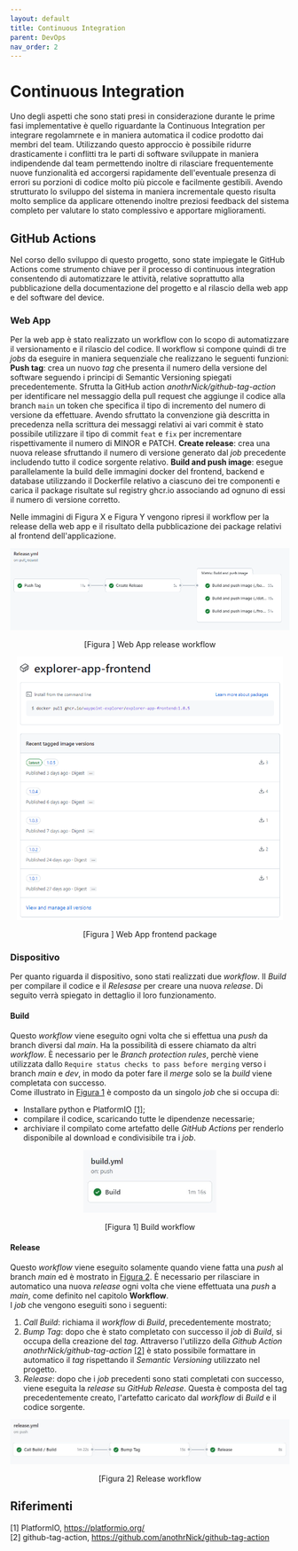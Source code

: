 ```yaml
---
layout: default
title: Continuous Integration
parent: DevOps
nav_order: 2
---
```


# Continuous Integration
Uno degli aspetti che sono stati presi in considerazione durante le prime fasi implementative è quello riguardante la Continuous Integration per integrare regolamrnete e in maniera automatica il codice prodotto dai membri del team. Utilizzando questo approccio è possibile ridurre drasticamente i conflitti tra le parti di software sviluppate in maniera indipendende dal team permettendo inoltre di rilasciare frequentemente nuove funzionalità ed accorgersi rapidamente dell'eventuale presenza di errori su porzioni di codice molto più piccole e facilmente gestibili. Avendo strutturato lo sviluppo del sistema in maniera incrementale questo risulta molto semplice da applicare ottenendo inoltre preziosi feedback del sistema completo per valutare lo stato complessivo e apportare miglioramenti.

## GitHub Actions
Nel corso dello sviluppo di questo progetto, sono state impiegate le GitHub Actions come strumento chiave per il processo di continuous integration consentendo di automatizzare le attività, relative soprattutto alla pubblicazione della documentazione del progetto e al rilascio della web app e del software del device.

### Web App
Per la web app è stato realizzato un workflow con lo scopo di automatizzare il versionamento e il rilascio del codice. Il workflow si compone quindi di tre *jobs* da eseguire in maniera sequenziale che realizzano le seguenti funzioni:\
**Push tag**: crea un nuovo *tag* che presenta il numero della versione del software seguendo i principi di Semantic Versioning spiegati precedentemente. Sfrutta la GitHub action _anothrNick/github-tag-action_ per identificare nel messaggio della pull request che aggiunge il codice alla branch ```main``` un token che specifica il tipo di incremento del numero di versione da effettuare. Avendo sfruttato la convenzione già descritta in precedenza nella scrittura dei messaggi relativi ai vari commit è stato possibile utilizzare il tipo di commit ```feat``` e ```fix``` per incrementare rispettivamente il numero di MINOR e PATCH.
**Create release**: crea una nuova release sfruttando il numero di versione generato dal _job_ precedente includendo tutto il codice sorgente relativo.
**Build and push image**: esegue parallelamente la build delle immagini docker del frontend, backend e database utilizzando il Dockerfile relativo a ciascuno dei tre componenti e carica il package risultate sul registry ghcr.io associando ad ognuno di essi il numero di versione corretto.

Nelle immagini di Figura X e Figura Y vengono ripresi il workflow per la release della web app e il risultato della pubblicazione dei package relativi al frontend dell'applicazione.

<div align="center">
    <img id="device-workflow-build" src="../../img/web-app-workflow.png" alt="Build workflow"  style="width: 50rem">
    <p align="center">[Figura ] Web App release workflow</p>
</div>

<div align="center">
    <img id="device-workflow-build" src="../../img/frontend-ghcr.png" alt="Build workflow"  style="width: 30rem">
    <p align="center">[Figura ] Web App frontend package</p>
</div>


### Dispositivo
Per quanto riguarda il dispositivo, sono stati realizzati due *workflow*. Il *Build* per compilare il codice e il *Relesase* per creare una nuova *release*. Di seguito verrà spiegato in dettaglio il loro funzionamento.
#### Build
Questo *workflow* viene eseguito ogni volta che si effettua una *push* da branch diversi dal *main*. Ha la possibilità di essere chiamato da altri *workflow*. È necessario per le *Branch protection rules*, perchè viene utilizzata dallo `Require status checks to pass before merging` verso i branch *main* e *dev*, in modo da poter fare il *merge* solo se la *build* viene completata con successo. \
Come illustrato in <a href="#device-workflow-build">Figura 1</a> è composto da un singolo *job* che si occupa di:
- Installare python e PlatformIO <a href="#1">[1]</a>;
- compilare il codice, scaricando tutte le dipendenze necessarie;
- archiviare il compilato come artefatto delle *GitHub Actions* per renderlo disponibile al download e condivisibile tra i *job*.

<div align="center">
<img id="device-workflow-build" src="../../img/device-workflow-build.jpg" alt="Build workflow"  style="width: 15rem">
<p align="center">[Figura 1] Build workflow</p>
</div>

#### Release
Questo *workflow* viene eseguito solamente quando viene fatta una *push* al branch *main* ed è mostrato in <a href="#device-workflow-release">Figura 2</a>. È necessario per rilasciare in automatico una nuova *release* ogni volta che viene effettuata una *push* a *main*, come definito nel capitolo **Workflow**. \
I *job* che vengono eseguiti sono i seguenti:
1. *Call Build*: richiama il *workflow* di *Build*, precedentemente mostrato;
2. *Bump Tag*: dopo che è stato completato con successo il *job* di *Build*, si occupa della creazione del *tag*. Attraverso l'utilizzo della *Github Action* *anothrNick/github-tag-action* <a href="#2">[2]</a> è stato possibile formattare in automatico il *tag* rispettando il *Semantic Versioning* utilizzato nel progetto.
3. *Release*: dopo che i *job* precedenti sono stati completati con successo, viene eseguita la *release* su *GitHub Release*. Questa è composta del tag precedentemente creato, l'artefatto caricato dal *workflow* di *Build* e il codice sorgente.

<div align="center">
<img id="device-workflow-release" src="../../img/device-workflow-release.jpg" alt="Release workflow" >
<p align="center" >[Figura 2] Release workflow</p>
</div>

## Riferimenti
<a id="1">[1]</a> PlatformIO, https://platformio.org/ \
<a id="2">[2]</a> github-tag-action, https://github.com/anothrNick/github-tag-action